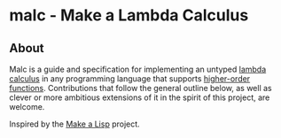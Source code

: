 # malc - Make a Lambda Calculus

## About

Malc is a guide and specification for implementing an untyped [lambda calculus](https://en.wikipedia.org/wiki/Lambda_calculus) in any programming language that supports [higher-order functions](https://en.wikipedia.org/wiki/Higher-order_function). Contributions that follow the general outline below, as well as clever or more ambitious extensions of it in the spirit of this project, are welcome.

Inspired by the [Make a Lisp](https://github.com/kanaka/mal) project.
